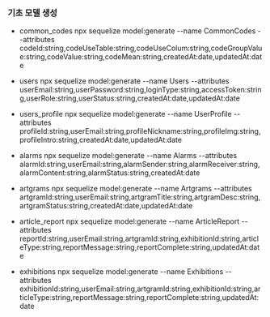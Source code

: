 ### 기초 모델 생성
- common_codes
npx sequelize model:generate --name CommonCodes --attributes codeId:string,codeUseTable:string,codeUseColum:string,codeGroupValue:string,codeValue:string,codeMean:string,createdAt:date,updatedAt:date

- users
npx sequelize model:generate --name Users --attributes userEmail:string,userPassword:string,loginType:string,accessToken:string,userRole:string,userStatus:string,createdAt:date,updatedAt:date

- users_profile
npx sequelize model:generate --name UserProfile --attributes profileId:string,userEmail:string,profileNickname:string,profileImg:string,profileIntro:string,createdAt:date,updatedAt:date

- alarms
npx sequelize model:generate --name Alarms --attributes alarmId:string,userEmail:string,alarmSender:string,alarmReceiver:string,alarmContent:string,alarmStatus:string,createdAt:date

- artgrams
npx sequelize model:generate --name Artgrams --attributes artgramId:string,userEmail:string,artgramTitle:string,artgramDesc:string,artgramStatus:string,createdAt:date,updatedAt:date

- article_report
npx sequelize model:generate --name ArticleReport --attributes reportId:string,userEmail:string,artgramId:string,exhibitionId:string,articleType:string,reportMessage:string,reportComplete:string,updatedAt:date

- exhibitions
npx sequelize model:generate --name Exhibitions --attributes exhibitionId:string,userEmail:string,artgramId:string,exhibitionId:string,articleType:string,reportMessage:string,reportComplete:string,updatedAt:date